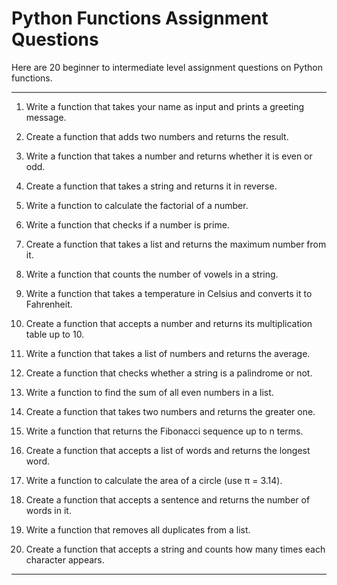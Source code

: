
# Python Functions Assignment Questions

Here are 20 beginner to intermediate level assignment questions on Python functions.

---

1. Write a function that takes your name as input and prints a greeting message.

2. Create a function that adds two numbers and returns the result.

3. Write a function that takes a number and returns whether it is even or odd.

4. Create a function that takes a string and returns it in reverse.

5. Write a function to calculate the factorial of a number.

6. Write a function that checks if a number is prime.

7. Create a function that takes a list and returns the maximum number from it.

8. Write a function that counts the number of vowels in a string.

9. Write a function that takes a temperature in Celsius and converts it to Fahrenheit.

10. Create a function that accepts a number and returns its multiplication table up to 10.

11. Write a function that takes a list of numbers and returns the average.

12. Create a function that checks whether a string is a palindrome or not.

13. Write a function to find the sum of all even numbers in a list.

14. Create a function that takes two numbers and returns the greater one.

15. Write a function that returns the Fibonacci sequence up to n terms.

16. Create a function that accepts a list of words and returns the longest word.

17. Write a function to calculate the area of a circle (use π = 3.14).

18. Create a function that accepts a sentence and returns the number of words in it.

19. Write a function that removes all duplicates from a list.

20. Create a function that accepts a string and counts how many times each character appears.

---
